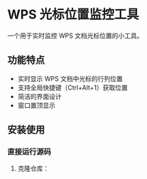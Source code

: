 # WPS 光标位置监控工具

一个用于实时监控 WPS 文档光标位置的小工具。

## 功能特点

- 实时显示 WPS 文档中光标的行列位置
- 支持全局快捷键（Ctrl+Alt+1）获取位置
- 简洁的界面设计
- 窗口置顶显示

## 安装使用

### 直接运行源码

1. 克隆仓库：